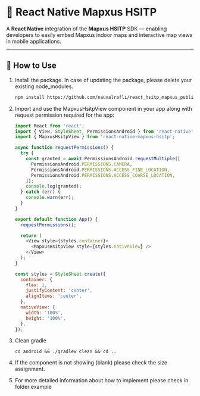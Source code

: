 # 📌 React Native Mapxus HSITP

A **React Native** integration of the **Mapxus HSITP** SDK — enabling developers to easily embed Mapxus indoor maps and interactive map views in mobile applications.

---

## 📖 How to Use

1. Install the package. In case of updating the package, please delete your existing node_modules. 
   ```sh
   npm install https://github.com/nauvalrafli/react_hsitp_mapxus_public/releases/download/Hsitp/react-native-mapxus-hsitp-0.1.0.tgz
   ```

2. Import and use the MapxusHsitpView component in your app along with request permission required for the app:
   ```js
   import React from 'react';
   import { View, StyleSheet, PermissionsAndroid } from 'react-native';
   import { MapxusHsitpView } from 'react-native-mapxus-hsitp';

   async function requestPermissions() {
     try {
       const granted = await PermissionsAndroid.requestMultiple([
         PermissionsAndroid.PERMISSIONS.CAMERA,
         PermissionsAndroid.PERMISSIONS.ACCESS_FINE_LOCATION,
         PermissionsAndroid.PERMISSIONS.ACCESS_COARSE_LOCATION,
       ]);
       console.log(granted);
     } catch (err) {
       console.warn(err);
     }
   }

   export default function App() {
     requestPermissions();
   
     return (
       <View style={styles.container}>
         <MapxusHsitpView style={styles.nativeView} />
       </View>
     );
   }

   const styles = StyleSheet.create({
     container: {
       flex: 1,
       justifyContent: 'center',
       alignItems: 'center',
     },
     nativeView: {
       width: '100%',
       height: '100%',
     },
   });
   ```
3. Clean gradle
   ```
   cd android && ./gradlew clean && cd ..
   ```
4. If the component is not showing (blank) please check the size assignment.
5. For more detailed information about how to implement please check in folder example   
